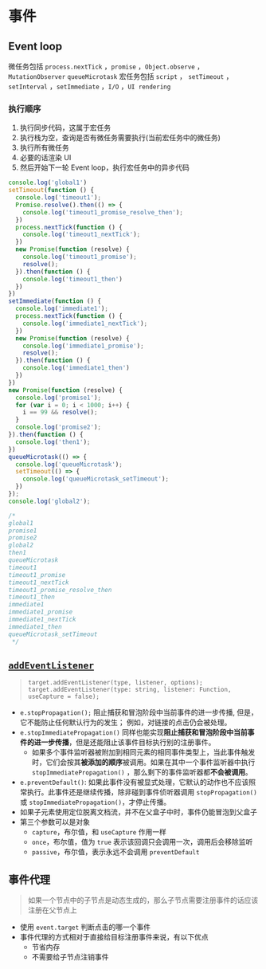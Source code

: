 # 事件

## Event loop

微任务包括 `process.nextTick` ，`promise` ，`Object.observe` ，`MutationObserver` `queueMicrotask`
宏任务包括 `script` ， `setTimeout` ，`setInterval` ，`setImmediate` ，`I/O` ，`UI rendering`

### 执行顺序

1. 执行同步代码，这属于宏任务
2. 执行栈为空，查询是否有微任务需要执行(当前宏任务中的微任务)
3. 执行所有微任务
4. 必要的话渲染 UI
5. 然后开始下一轮 Event loop，执行宏任务中的异步代码

```js
console.log('global1')
setTimeout(function () {
  console.log('timeout1');
  Promise.resolve().then(() => {
    console.log('timeout1_promise_resolve_then');
  })
  process.nextTick(function () {
    console.log('timeout1_nextTick');
  })
  new Promise(function (resolve) {
    console.log('timeout1_promise');
    resolve();
  }).then(function () {
    console.log('timeout1_then')
  })
})
setImmediate(function () {
  console.log('immediate1');
  process.nextTick(function () {
    console.log('immediate1_nextTick');
  })
  new Promise(function (resolve) {
    console.log('immediate1_promise');
    resolve();
  }).then(function () {
    console.log('immediate1_then')
  })
})
new Promise(function (resolve) {
  console.log('promise1');
  for (var i = 0; i < 1000; i++) {
    i == 99 && resolve();
  }
  console.log('promise2');
}).then(function () {
  console.log('then1');
})
queueMicrotask(() => {
  console.log('queueMicrotask');
  setTimeout(() => {
    console.log('queueMicrotask_setTimeout');
  })
});
console.log('global2');

/*
global1
promise1
promise2
global2
then1
queueMicrotask
timeout1
timeout1_promise
timeout1_nextTick
timeout1_promise_resolve_then
timeout1_then
immediate1
immediate1_promise
immediate1_nextTick
immediate1_then
queueMicrotask_setTimeout
 */

```

## [`addEventListener`](https://developer.mozilla.org/zh-CN/docs/Web/API/EventTarget/addEventListener)

> `target.addEventListener(type, listener, options);`  
> `target.addEventListener(type: string, listener: Function, useCapture = false);`

+ `e.stopPropagation();` 阻止捕获和冒泡阶段中当前事件的进一步传播, 但是，它不能防止任何默认行为的发生； 例如，对链接的点击仍会被处理。
+ `e.stopImmediatePropagation()` 同样也能实现**阻止捕获和冒泡阶段中当前事件的进一步传播**，但是还能阻止该事件目标执行别的注册事件。
  + 如果多个事件监听器被附加到相同元素的相同事件类型上，当此事件触发时，它们会按其**被添加的顺序**被调用。如果在其中一个事件监听器中执行 `stopImmediatePropagation()` ，那么剩下的事件监听器都**不会被调用**。
+ `e.preventDefault()`: 如果此事件没有被显式处理，它默认的动作也不应该照常执行。此事件还是继续传播，除非碰到事件侦听器调用 `stopPropagation()` 或 `stopImmediatePropagation()`，才停止传播。
+ 如果子元素使用定位脱离文档流，并不在父盒子中时，事件仍能冒泡到父盒子
+ 第三个参数可以是对象
  + `capture`，布尔值，和 `useCapture` 作用一样
  + `once`，布尔值，值为 `true` 表示该回调只会调用一次，调用后会移除监听
  + `passive`，布尔值，表示永远不会调用 `preventDefault`

## 事件代理

> 如果一个节点中的子节点是动态生成的，那么子节点需要注册事件的话应该注册在父节点上

+ 使用 `event.target` 判断点击的哪一个事件
+ 事件代理的方式相对于直接给目标注册事件来说，有以下优点
  + 节省内存
  + 不需要给子节点注销事件
